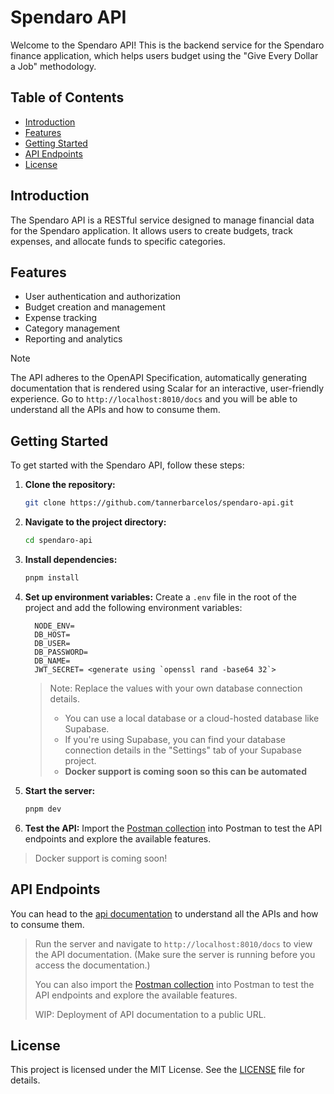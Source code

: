 # Spendaro API

Welcome to the Spendaro API! This is the backend service for the Spendaro finance application, which helps users budget using the "Give Every Dollar a Job" methodology.

## Table of Contents

- [Introduction](#introduction)
- [Features](#features)
- [Getting Started](#getting-started)
- [API Endpoints](#api-endpoints)
- [License](#license)

## Introduction

The Spendaro API is a RESTful service designed to manage financial data for the Spendaro application. It allows users to create budgets, track expenses, and allocate funds to specific categories.

## Features

- User authentication and authorization
- Budget creation and management
- Expense tracking
- Category management
- Reporting and analytics

> [!NOTE]
> The API adheres to the OpenAPI Specification, automatically generating documentation that is rendered using Scalar for an interactive, user-friendly experience.
> Go to `http://localhost:8010/docs` and you will be able to understand all the APIs
> and how to consume them.

## Getting Started

To get started with the Spendaro API, follow these steps:

1. **Clone the repository:**
   ```bash
   git clone https://github.com/tannerbarcelos/spendaro-api.git
   ```
2. **Navigate to the project directory:**
   ```bash
   cd spendaro-api
   ```
3. **Install dependencies:**

   ```bash
   pnpm install
   ```

4. **Set up environment variables:**
   Create a `.env` file in the root of the project and add the following environment variables:

   ```env
     NODE_ENV=
     DB_HOST=
     DB_USER=
     DB_PASSWORD=
     DB_NAME=
     JWT_SECRET= <generate using `openssl rand -base64 32`>
   ```

   > Note: Replace the values with your own database connection details.
   >
   > - You can use a local database or a cloud-hosted database like Supabase.
   > - If you're using Supabase, you can find your database connection details in the "Settings" tab of your Supabase project.
   > - **Docker support is coming soon so this can be automated**

5. **Start the server:**
   ```bash
   pnpm dev
   ```
6. **Test the API:**
   Import the [Postman collection](Spendaro.postman_collection.json) into Postman to test the API endpoints and explore the available features.

> Docker support is coming soon!

## API Endpoints

You can head to the [api documentation](http://localhost:8010/docs) to understand all the APIs and how to consume them.

> Run the server and navigate to `http://localhost:8010/docs` to view the API documentation. (Make sure the server is running before you access the documentation.)
>
> You can also import the [Postman collection](Spendaro.postman_collection.json) into Postman to test the API endpoints and explore the available features.
>
> WIP: Deployment of API documentation to a public URL.

## License

This project is licensed under the MIT License. See the [LICENSE](LICENSE) file for details.
